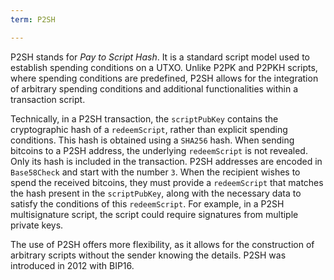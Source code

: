 ```yaml
---
term: P2SH

---
```

P2SH stands for *Pay to Script Hash*. It is a standard script model used to establish spending conditions on a UTXO. Unlike P2PK and P2PKH scripts, where spending conditions are predefined, P2SH allows for the integration of arbitrary spending conditions and additional functionalities within a transaction script.

Technically, in a P2SH transaction, the `scriptPubKey` contains the cryptographic hash of a `redeemScript`, rather than explicit spending conditions. This hash is obtained using a `SHA256` hash. When sending bitcoins to a P2SH address, the underlying `redeemScript` is not revealed. Only its hash is included in the transaction. P2SH addresses are encoded in `Base58Check` and start with the number `3`. When the recipient wishes to spend the received bitcoins, they must provide a `redeemScript` that matches the hash present in the `scriptPubKey`, along with the necessary data to satisfy the conditions of this `redeemScript`. For example, in a P2SH multisignature script, the script could require signatures from multiple private keys.

The use of P2SH offers more flexibility, as it allows for the construction of arbitrary scripts without the sender knowing the details. P2SH was introduced in 2012 with BIP16.